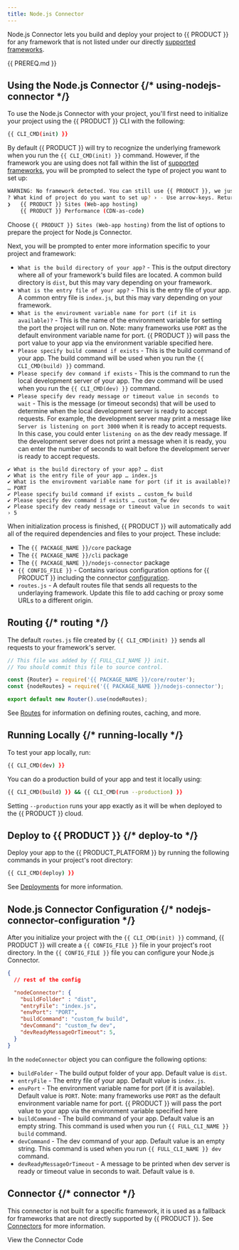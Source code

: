 ```yaml
---
title: Node.js Connector
---
```


Node.js Connector lets you build and deploy your project to {{ PRODUCT }} for any framework that is not listed under our directly [supported frameworks](/guides/sites_frameworks/getting_started#supported-frameworks).

{{ PREREQ.md }}

## Using the Node.js Connector {/* using-nodejs-connector */}

To use the Node.js Connector with your project, you'll first need to initialize your project using the {{ PRODUCT }} CLI with the following:

```bash
{{ CLI_CMD(init) }}
```

By default {{ PRODUCT }} will try to recognize the underlying framework when you run the `{{ CLI_CMD(init) }}` command. However, if the framework you are using does not fall within the list of [supported frameworks](/guides/sites_frameworks/getting_started#supported-frameworks), you will be prompted to select the type of project you want to set up:

```bash
WARNING: No framework detected. You can still use {{ PRODUCT }}, we just need more information about your project
? What kind of project do you want to set up? › - Use arrow-keys. Return to submit.
❯   {{ PRODUCT }} Sites (Web-app hosting)
    {{ PRODUCT }} Performance (CDN-as-code)
```

Choose `{{ PRODUCT }} Sites (Web-app hosting)` from the list of options to prepare the project for Node.js Connector.

Next, you will be prompted to enter more information specific to your project and framework:

  - `What is the build directory of your app?` - This is the output directory where all of your framework's build files are located. A common build directory is `dist`, but this may vary depending on your framework.
  - `What is the entry file of your app?` - This is the entry file of your app. A common entry file is `index.js`, but this may vary depending on your framework.
  - `What is the envirovment variable name for port (if it is available)?` - This is the name of the environment variable for setting the port the project will run on. Note: many frameworks use `PORT` as the default environment variable name for port. {{ PRODUCT }} will pass the port value to your app via the environment variable specified here.
  - `Please specify build command if exists` - This is the build command of your app. The build command will be used when you run the `{{ CLI_CMD(build) }}` command.
  - `Please specify dev command if exists` - This is the command to run the local development server of your app. The dev command will be used when you run the `{{ CLI_CMD(dev) }}` command.
  - `Please specify dev ready message or timeout value in seconds to wait` - This is the message (or timeout seconds) that will be used to determine when the local development server is ready to accept requests. For example, the development server may print a message like `Server is listening on port 3000` when it is ready to accept requests. In this case, you could enter `listening on` as the dev ready message. If the development server does not print a message when it is ready, you can enter the number of seconds to wait before the development server is ready to accept requests.

```plain
✔ What is the build directory of your app? … dist
✔ What is the entry file of your app … index.js
✔ What is the envirovment variable name for port (if it is available)? … PORT
✔ Please specify build command if exists … custom_fw build
✔ Please specify dev command if exists … custom_fw dev
✔ Please specify dev ready message or timeout value in seconds to wait › 5
```

When initialization process is finished, {{ PRODUCT }} will automatically add all of the required dependencies and files to your project. These include:

- The `{{ PACKAGE_NAME }}/core` package
- The `{{ PACKAGE_NAME }}/cli` package
- The `{{ PACKAGE_NAME }}/nodejs-connector` package
- `{{ CONFIG_FILE }}` - Contains various configuration options for {{ PRODUCT }} including the connector [configuration](#nodejs-connector-configuration).
- `routes.js` - A default routes file that sends all requests to the underlaying framework. Update this file to add caching or proxy some URLs to a different origin.

## Routing {/* routing */}

The default `routes.js` file created by `{{ CLI_CMD(init) }}` sends all requests to your framework's server.

```js
// This file was added by {{ FULL_CLI_NAME }} init.
// You should commit this file to source control.

const {Router} = require('{{ PACKAGE_NAME }}/core/router');
const {nodeRoutes} = require('{{ PACKAGE_NAME }}/nodejs-connector');

export default new Router().use(nodeRoutes);
```

See [Routes](/guides/performance/cdn_as_code#routes) for information on defining routes, caching, and more.

## Running Locally {/* running-locally */}

To test your app locally, run:

```bash
{{ CLI_CMD(dev) }}
```

You can do a production build of your app and test it locally using:

```bash
{{ CLI_CMD(build) }} && {{ CLI_CMD(run --production) }}
```

Setting `--production` runs your app exactly as it will be when deployed to the {{ PRODUCT }} cloud.

## Deploy to {{ PRODUCT }} {/* deploy-to */}

Deploy your app to the {{ PRODUCT_PLATFORM }} by running the following commands in your project's root directory:

```bash
{{ CLI_CMD(deploy) }}
```

See [Deployments](/guides/basics/deployments) for more information.

## Node.js Connector Configuration {/* nodejs-connector-configuration */}

After you initialize your project with the `{{ CLI_CMD(init) }}` command, {{ PRODUCT }} will create a `{{ CONFIG_FILE }}` file in your project's root directory. In the `{{ CONFIG_FILE }}` file you can configure your Node.js Connector.

```json
{
  // rest of the config

  "nodeConnector": {
    "buildFollder" : "dist",
    "entryFile": "index.js",
    "envPort": "PORT",
    "buildCommand": "custom_fw build",
    "devCommand": "custom_fw dev",
    "devReadyMessageOrTimeout": 5,
  }
}
```

In the `nodeConnector` object you can configure the following options:

- `buildFolder` - The build output folder of your app. Default value is `dist`.
- `entryFile` - The entry file of your app. Default value is `index.js`.
- `envPort` - The environment variable name for port (if it is available). Default value is `PORT`. Note: many frameworks use `PORT` as the default environment variable name for port. {{ PRODUCT }} will pass the port value to your app via the environment variable specified here
- `buildCommand` - The build command of your app. Default value is an empty string. This command is used when you run `{{ FULL_CLI_NAME }} build` command.
- `devCommand` - The dev command of your app. Default value is an empty string. This command is used when you run `{{ FULL_CLI_NAME }} dev` command.
- `devReadyMessageOrTimeout` - A message to be printed when dev server is ready or timeout value in seconds to wait. Default value is `0`.

## Connector {/* connector */}

This connector is not built for a specific framework, it is used as a fallback for frameworks that are not directly supported by {{ PRODUCT }}. See [Connectors](/guides/sites_frameworks/connectors) for more information.

<ButtonLink
  variant="stroke"
  type="code"
  withIcon={true}
  href="https://github.com/edgio-docs/edgio-connectors/tree/main/edgio-nodejs-connector">
  View the Connector Code
</ButtonLink>
